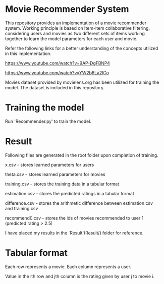 # Movie Recommender System
This repository provides an implementation of a movie recommender system. 
Working principle is based on Item-Item collaborative filtering, considering users and movies as two different sets of items working 
together to learn the model parameters for each user and movie.

Refer the following links for a better understanding of the concepts utilized in this implementation.

https://www.youtube.com/watch?v=9AP-DgFBNP4

https://www.youtube.com/watch?v=YW2b8La2ICo

Movies dataset provided by movielens.org has been utilized for training the model. The dataset is included in this repository.


# Training the model
Run 'Recommender.py' to train the model.


# Result
Following files are generated in the root folder upon completion of training.

x.csv - stores learned parameters for users

theta.csv - stores learned parameters for movies

training.csv - stores the training data in a tabular format

estimation.csv - stores the predicted ratings in a tabular format

difference.csv - stores the arithmetic difference between estimation.csv and training.csv

recommend0.csv - stores the ids of movies recommended to user 1 (predicted rating > 2.5)

I have placed my results in the 'Result'(Result/) folder for reference.

# Tabular format
Each row represents a movie.
Each column represents a user.

Value in the ith row and jth column is the rating given by user j to movie i.
